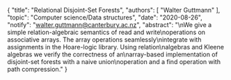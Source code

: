 {
    "title": "Relational Disjoint-Set Forests",
    "authors": [
        "Walter Guttmann"
    ],
    "topic": "Computer science/Data structures",
    "date": "2020-08-26",
    "notify": "walter.guttmann@canterbury.ac.nz",
    "abstract": "\nWe give a simple relation-algebraic semantics of read and write\noperations on associative arrays. The array operations seamlessly\nintegrate with assignments in the Hoare-logic library. Using relation\nalgebras and Kleene algebras we verify the correctness of an\narray-based implementation of disjoint-set forests with a naive union\noperation and a find operation with path compression."
}